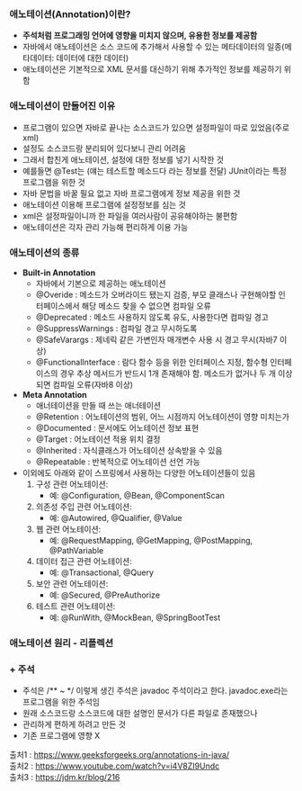 ### 애노테이션(Annotation)이란?
- **주석처럼 프로그래밍 언어에 영향을 미치지 않으며, 유용한 정보를 제공함**
- 자바에서 애노테이션은 소스 코드에 추가해서 사용할 수 있는 메타데이터의 일종(메타데이터: 데이터에 대한 데이터)
- 애노테이션은 기본적으로 XML 문서를 대신하기 위해 추가적인 정보를 제공하기 위함

### 애노테이션이 만들어진 이유
- 프로그램이 있으면 자바로 끝나는 소스코드가 있으면 설정파일이 따로 있었음(주로 xml)
- 설정도 소스코드랑 분리되어 있다보니 관리 어려움
- 그래서 합친게 애노테이션, 설정에 대한 정보를 넣기 시작한 것
- 예를들면 @Test는 (얘는 테스트할 메소드다 라는 정보를 전달) JUnit이라는 특정 프로그램을 위한 것
- 자바 문법을 바꿀 필요 없고 자바 프로그램에게 정보 제공을 위한 것
- 애노테이션 이용해 프로그램에 설정정보를 심는 것
- xml은 설정파일이니까 한 파일을 여러사람이 공유해야하는 불편함
- 애노테이션은 각자 관리 가능해 편리하게 이용 가능

### 애노테이션의 종류
- **Built-in Annotation**
    - 자바에서 기본으로 제공하는 애노테이션
    - @Overide : 메소드가 오버라이드 됐는지 검증, 부모 클래스나 구현해야할 인터페이스에서 해당 메소드 찾을 수 없으면 컴파일 오류
    - @Deprecated : 메소드 사용하지 않도록 유도, 사용한다면 컴파일 경고
    - @SuppressWarnings : 컴파일 경고 무시하도록
    - @SafeVarargs : 제네릭 같은 가변인자 매개변수 사용 시 경고 무시(자바7 이상)
    - @FunctionalInterface : 람다 함수 등을 위한 인터페이스 지정, 함수형 인터페이스의 경우 추상 메서드가 반드시 1개 존재해야 함. 메소드가 없거나 두 개 이상 되면 컴파일 오류(자바8 이상)
- **Meta Annotation**
    - 애너테이션을 만들 때 쓰는 애너테이션
    - @Retention : 어노테이션의 범위, 어느 시점까지 어노테이션이 영향 미치는가
    - @Documented : 문서에도 어노테이션 정보 표현
    - @Target : 어노테이션 적용 위치 결정
    - @Inherited : 자식클래스가 어노테이션 상속받을 수 있음
    - @Repeatable : 반복적으로 어노테이션 선언 가능
- 이외에도 아래와 같이 스프링에서 사용하는 다양한 어노테이션들이 있음
    1. 구성 관련 어노테이션:
       - 예: @Configuration, @Bean, @ComponentScan
    2. 의존성 주입 관련 어노테이션:
       - 예: @Autowired, @Qualifier, @Value
    3. 웹 관련 어노테이션:
       - 예: @RequestMapping, @GetMapping, @PostMapping, @PathVariable
    4. 데이터 접근 관련 어노테이션:
       - 예: @Transactional, @Query
    5. 보안 관련 어노테이션:
       - 예: @Secured, @PreAuthorize
    6. 테스트 관련 어노테이션:
       - 예: @RunWith, @MockBean, @SpringBootTest
      
### 애노테이션 원리 - 리플렉션


### + 주석
- 주석은 /** ~ */ 이렇게 생긴 주석은 javadoc 주석이라고 한다. javadoc.exe라는 프로그램을 위한 주석임
- 원래 소스코드랑 소스코드에 대한 설명인 문서가 다른 파일로 존재했으나
- 관리하게 편하게 하려고 만든 것
- 기존 프로그램에 영향 X

출처1 : https://www.geeksforgeeks.org/annotations-in-java/    
출처2 : https://www.youtube.com/watch?v=i4V8ZI9Undc   
출처3 : https://jdm.kr/blog/216
